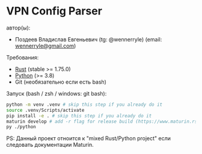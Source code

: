 # VPN Config Parser

автор(ы):

- Поздеев Владислав Евгеньевич (tg: @wennerryle) (email: wennerryle@gmail.com)

Требования:

- [Rust](https://rustup.rs/) (stable >= 1.75.0)
- [Python](https://www.python.org/downloads/) (>= 3.8)
- Git (необязательно если есть bash)

Запуск (bash / zsh / windows: git bash):

```bash
python -m venv .venv # skip this step if you already do it
source .venv/Scripts/activate
pip install -e . # skip this step if you already do it
maturin develop # add -r flag for release build (https://www.maturin.rs/tutorial)
py ./python
```

PS: Данный проект отноится к "mixed Rust/Python project" если следовать документации Maturin.
